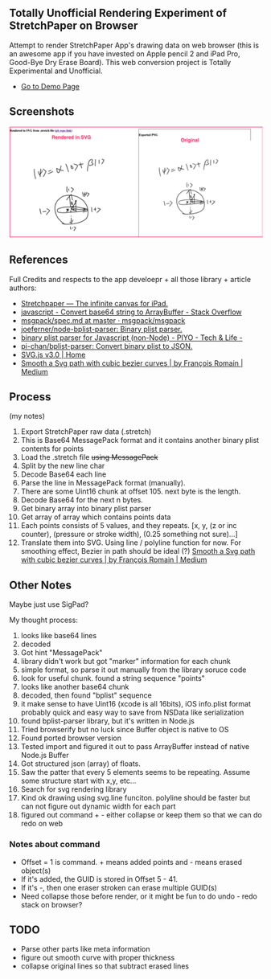 ## Totally Unofficial Rendering Experiment of StretchPaper on Browser

Attempt to render StretchPaper App's drawing data on web browser (this is an awesome app if you have invested on Apple pencil 2 and iPad Pro, Good-Bye Dry Erase Board). This web conversion project is Totally Experimental and Unofficial.



- [Go to Demo Page](https://kiichi.github.io/stretch-paper-converter/)


## Screenshots

![Very simple Drawing](https://github.com/kiichi/stretch-paper-converter/blob/main/compare.png?raw=true)


## References


Full Credits and respects to the app develoepr + all those library + article authors:

- [Stretchpaper — The infinite canvas for iPad.](http://www.stretchpaper.com/)
- [javascript - Convert base64 string to ArrayBuffer - Stack Overflow](https://stackoverflow.com/questions/21797299/convert-base64-string-to-arraybuffer)
- [msgpack/spec.md at master · msgpack/msgpack](https://github.com/msgpack/msgpack/blob/master/spec.md) 
- [joeferner/node-bplist-parser: Binary plist parser.](https://github.com/joeferner/node-bplist-parser)
- [binary plist parser for Javascript (non-Node) - PIYO - Tech & Life -](https://blog.piyo.tech/posts/2014-05-08-203906/)
- [pi-chan/bplist-parser: Convert binary plist to JSON.](https://github.com/pi-chan/bplist-parser)
- [SVG.js v3.0 | Home](https://svgjs.com/docs/3.0/)
- [Smooth a Svg path with cubic bezier curves | by François Romain | Medium](https://medium.com/@francoisromain/smooth-a-svg-path-with-cubic-bezier-curves-e37b49d46c74)



## Process 

(my notes)

1. Export StretchPaper raw data (.stretch)
2. This is Base64 MessagePack format and it contains another binary plist contents for points
3. Load the .stretch file ~~using MessagePack~~
4. Split by the new line char
5. Decode Base64 each line
6. Parse the line in MessagePack format (manually).
7. There are some Uint16 chunk at offset 105. next byte is the length.
8. Decode Base64 for the next n bytes.
9. Get binary array into binary plist parser
10. Get array of array which contains points data
11. Each points consists of 5 values, and they repeats. [x, y, (z or inc counter), (pressure or stroke width), (0.25 something not sure)...]
12. Translate them into SVG. Using line / polyline function for now. For smoothing effect, Bezier in path should be ideal (?) [Smooth a Svg path with cubic bezier curves | by François Romain | Medium](https://medium.com/@francoisromain/smooth-a-svg-path-with-cubic-bezier-curves-e37b49d46c74)

## Other Notes

Maybe just use SigPad? 


My thought process:

1. looks like base64 lines
1. decoded
1. Got hint "MessagePack"
1. library didn't work but got "marker" information for each chunk
1. simple format, so parse it out manually from the library soruce code
1. look for useful chunk. found a string sequence "points"
1. looks like another base64 chunk
1. decoded, then found "bplist" sequence
1. it make sense to have Uint16 (xcode is all 16bits), iOS info.plist format probably quick and easy way to save from NSData like serialization
1. found bplist-parser library, but it's written in Node.js
1. Tried browserify but no luck since Buffer object is native to OS
1. Found ported browser version 
1. Tested import and figured it out to pass ArrayBuffer instead of native Node.js Buffer
1. Got structured json (array) of floats. 
1. Saw the patter that every 5 elements seems to be repeating. Assume some structure start with x,y, etc... 
1. Search for svg rendering library
1. Kind ok drawing using svg.line funciton. polyline should be faster but can not figure out dynamic width for each part
1. figured out command + - either collapse or keep them so that we can do redo on web


### Notes about command
- Offset = 1 is command. + means added points and - means erased object(s)
- If it's added, the GUID is stored in Offset 5 - 41.
- If it's -, then one eraser stroken can erase multiple GUID(s)
- Need collapse those before render, or it might be fun to do undo - redo stack on browser?

## TODO
- Parse other parts like meta information 
- figure out smooth curve with proper thickness
- collapse original lines so that subtract erased lines
